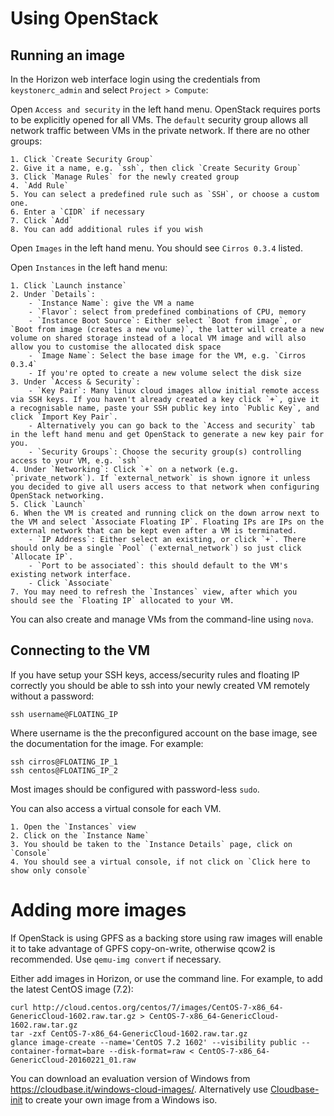 # Using OpenStack


## Running an image

In the Horizon web interface login using the credentials from `keystonerc_admin` and select `Project > Compute`:

Open `Access and security` in the left hand menu.
OpenStack requires ports to be explicitly opened for all VMs.
The `default` security group allows all network traffic between VMs in the private network.
If there are no other groups:

    1. Click `Create Security Group`
    2. Give it a name, e.g. `ssh`, then click `Create Security Group`
    3. Click `Manage Rules` for the newly created group
    4. `Add Rule`
    5. You can select a predefined rule such as `SSH`, or choose a custom one.
    6. Enter a `CIDR` if necessary
    7. Click `Add`
    8. You can add additional rules if you wish

Open `Images` in the left hand menu.
You should see `Cirros 0.3.4` listed.

Open `Instances` in the left hand menu:

    1. Click `Launch instance`
    2. Under `Details`:
        - `Instance Name`: give the VM a name
        - `Flavor`: select from predefined combinations of CPU, memory
        - `Instance Boot Source`: Either select `Boot from image`, or `Boot from image (creates a new volume)`, the latter will create a new volume on shared storage instead of a local VM image and will also allow you to customise the allocated disk space
        - `Image Name`: Select the base image for the VM, e.g. `Cirros 0.3.4`
        - If you're opted to create a new volume select the disk size
    3. Under `Access & Security`:
        - `Key Pair`: Many linux cloud images allow initial remote access via SSH keys. If you haven't already created a key click `+`, give it a recognisable name, paste your SSH public key into `Public Key`, and click `Import Key Pair`.
        - Alternatively you can go back to the `Access and security` tab in the left hand menu and get OpenStack to generate a new key pair for you.
        - `Security Groups`: Choose the security group(s) controlling access to your VM, e.g. `ssh`
    4. Under `Networking`: Click `+` on a network (e.g. `private_network`). If `external_network` is shown ignore it unless you decided to give all users access to that network when configuring OpenStack networking.
    5. Click `Launch`
    6. When the VM is created and running click on the down arrow next to the VM and select `Associate Floating IP`. Floating IPs are IPs on the external network that can be kept even after a VM is terminated.
        - `IP Address`: Either select an existing, or click `+`. There should only be a single `Pool` (`external_network`) so just click `Allocate IP`.
        - `Port to be associated`: this should default to the VM's existing network interface.
        - Click `Associate`
    7. You may need to refresh the `Instances` view, after which you should see the `Floating IP` allocated to your VM.

You can also create and manage VMs from the command-line using `nova`.


## Connecting to the VM

If you have setup your SSH keys, access/security rules and floating IP correctly you should be able to ssh into your newly created VM remotely without a password:

    ssh username@FLOATING_IP

Where username is the the preconfigured account on the base image, see the documentation for the image. For example:

    ssh cirros@FLOATING_IP_1
    ssh centos@FLOATING_IP_2

Most images should be configured with password-less `sudo`.

You can also access a virtual console for each VM.

    1. Open the `Instances` view
    2. Click on the `Instance Name`
    3. You should be taken to the `Instance Details` page, click on `Console`
    4. You should see a virtual console, if not click on `Click here to show only console`


# Adding more images

If OpenStack is using GPFS as a backing store using raw images will enable it to take advantage of GPFS copy-on-write, otherwise qcow2 is recommended.
Use `qemu-img convert` if necessary.

Either add images in Horizon, or use the command line.
For example, to add the latest CentOS image (7.2):

    curl http://cloud.centos.org/centos/7/images/CentOS-7-x86_64-GenericCloud-1602.raw.tar.gz > CentOS-7-x86_64-GenericCloud-1602.raw.tar.gz
    tar -zxf CentOS-7-x86_64-GenericCloud-1602.raw.tar.gz
    glance image-create --name='CentOS 7.2 1602' --visibility public --container-format=bare --disk-format=raw < CentOS-7-x86_64-GenericCloud-20160221_01.raw

You can download an evaluation version of Windows from https://cloudbase.it/windows-cloud-images/. Alternatively use [Cloudbase-init](https://cloudbase.it/cloudbase-init/) to create your own image from a Windows iso.
